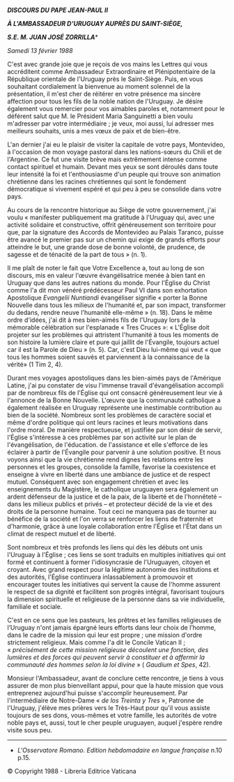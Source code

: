 ***DISCOURS DU PAPE JEAN-PAUL II***

***À L'AMBASSADEUR D'URUGUAY AUPRÈS DU SAINT-SIÈGE,***

***S.E. M. JUAN JOSÉ ZORRILLA****

*Samedi 13 février 1988*

C'est avec grande joie que je reçois de vos mains les Lettres qui vous accréditent comme Ambassadeur Extraordinaire et Plénipotentiaire de la République orientale de l'Uruguay près le Saint-Siège. Puis, en vous souhaitant cordialement la bienvenue au moment solennel de la présentation, il m'est cher de réitérer en votre présence ma sincère affection pour tous les fils de la noble nation de l'Uruguay. Je désire également vous remercier pour vos aimables paroles et, notamment pour le déférent salut que M. le Président Maria Sanguinetti a bien voulu m'adresser par votre intermédiaire ; je veux, moi aussi, lui adresser mes meilleurs souhaits, unis a mes vœux de paix et de bien-être.

L'an dernier j'ai eu le plaisir de visiter la capitale de votre pays, Montevideo, à l'occasion de mon voyage pastoral dans les nations-sœurs du Chili et de l'Argentine. Ce fut une visite brève mais extrêmement intense comme contact spirituel et humain. Devant mes yeux se sont déroulés dans toute leur intensité la foi et l'enthousiasme d'un peuple qui trouve son animation chrétienne dans les racines chrétiennes qui sont le fondement démocratique si vivement espéré et qui peu à peu se consolide dans votre pays.

Au cours de la rencontre historique au Siège de votre gouvernement, j'ai voulu « manifester publiquement ma gratitude à l'Uruguay qui, avec une activité solidaire et constructive, offrit généreusement son territoire pour que, par la signature des Accords de Montevideo au Palais Taranco, puisse être avancé le premier pas sur un chemin qui exige de grands efforts pour atteindre le but, une grande dose de bonne volonté, de prudence, de sagesse et de ténacité de la part de tous » (n. 1).

Il me plaît de noter le fait que Votre Excellence a, tout au long de son discours, mis en valeur l'œuvre évangélisatrice menée à bien tant en Uruguay que dans les autres nations du monde. Pour l'Église du Christ comme l'a dit mon vénéré prédécesseur Paul VI dans son exhortation Apostolique *Evangelii Nuntiandi* évangéliser signifie « porter la Bonne Nouvelle dans tous les milieux de l'humanité et, par son impact, transformer du dedans, rendre neuve l'humanité elle-même » (n. 18). Dans le même ordre d'idées, j'ai dit à mes bien-aimés fils de l'Uruguay lors de la mémorable célébration sur l'esplanade « Tres Cruces »: « L'Église doit projeter sur les problèmes qui attristent l'humanité à tous les moments de son histoire la lumière claire et pure qui jaillit de l'Évangile, toujours actuel car il est la Parole de Dieu » (n. 5). Car, c'est Dieu lui-même qui veut « que tous les hommes soient sauvés et parviennent à la connaissance de la vérité» (1 Tim 2, 4).

Durant mes voyages apostoliques dans les bien-aimés pays de l'Amérique Latine, j'ai pu constater de visu l'immense travail d'évangélisation accompli par de nombreux fils de l'Église qui ont consacré généreusement leur vie à l'annonce de la Bonne Nouvelle. L'œuvre que la communauté catholique a également réalisée en Uruguay représente une inestimable contribution au bien de la société. Nombreux sont les problèmes de caractère social et même d'ordre politique qui ont leurs racines et leurs motivations dans l'ordre moral. De manière respectueuse, et justifiée par son désir de servir, l'Église s'intéresse à ces problèmes par son activité sur le plan de l'évangélisation, de l'éducation. de l'assistance et elle s'efforce de les éclairer à partir de l'Évangile pour parvenir à une solution positive. Et nous voyons ainsi que la vie chrétienne rend dignes les relations entre les personnes et les groupes, consolide la famille, favorise la coexistence et enseigne à vivre en liberté dans une ambiance de justice et de respect mutuel. Conséquent avec son engagement chrétien et avec les enseignements du Magistère, le catholique uruguayen sera également un ardent défenseur de la justice et de la paix, de la liberté et de l'honnêteté – dans les milieux publics et privés – et protecteur décidé de la vie et des droits de la personne humaine. Tout ceci ne manquera pas de tourner au bénéfice de la société et l'on verra se renforcer les liens de fraternité et d'harmonie, grâce à une loyale collaboration entre l'Église et l'État dans un climat de respect mutuel et de liberté.

Sont nombreux et très profonds les liens qui dès les débuts ont unis l'Uruguay à l'Église ; ces liens se sont traduits en multiples initiatives qui ont formé et continuent à former l'idiosyncrasie de l'Uruguayen, citoyen et croyant. Avec grand respect pour la légitime autonomie des institutions et des autorités, l'Église continuera inlassablement à promouvoir et encourager toutes les initiatives qui servent la cause de l'homme assurent le respect de sa dignité et facilitent son progrès intégral, favorisant toujours la dimension spirituelle et religieuse de la personne dans sa vie individuelle, familiale et sociale.

C'est en ce sens que les pasteurs, les prêtres et les familles religieuses de l’Uruguay n'ont jamais épargné leurs efforts dans leur choix de l’homme, dans le cadre de la mission qui leur est propre ; une mission d'ordre strictement religieux. Mais comme l'a dit le Concile Vatican II ; « *précisément de cette mission religieuse découlent une fonction, des lumières et des forces qui peuvent servir à constituer et à affermir la communauté des hommes selon la loi divine* » ( *Gaudium et Spes*, 42).

Monsieur l'Ambassadeur, avant de conclure cette rencontre, je tiens à vous assurer de mon plus bienveillant appui, pour que la haute mission que vous entreprenez aujourd'hui puisse s'accomplir heureusement. Par l'intermédiaire de Notre-Dame « *de los Treinta y Tres* », Patronne de l'Uruguay, j'élève mes prières vers le Très-Haut pour qu'il vous assiste toujours de ses dons, vous-mêmes et votre famille, les autorités de votre noble pays et, aussi, tout le cher peuple uruguayen, auquel j'espère rendre visite sous peu.

* * *

* *L'Osservatore Romano. Edition hebdomadaire en langue française* n.10 p.15.

© Copyright 1988 - Libreria Editrice Vaticana